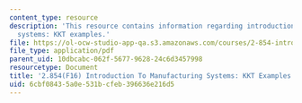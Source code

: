 ```yaml
---
content_type: resource
description: 'This resource contains information regarding introduction to manufacturing
  systems: KKT examples.'
file: https://ol-ocw-studio-app-qa.s3.amazonaws.com/courses/2-854-introduction-to-manufacturing-systems-fall-2016/6cbf08435a0e531bcfeb396636e216d5_MIT2_854F16_KktExample.pdf
file_type: application/pdf
parent_uid: 10dbcabc-062f-5677-9628-24c6d3457998
resourcetype: Document
title: '2.854(F16) Introduction To Manufacturing Systems: KKT Examples'
uid: 6cbf0843-5a0e-531b-cfeb-396636e216d5
---
```

